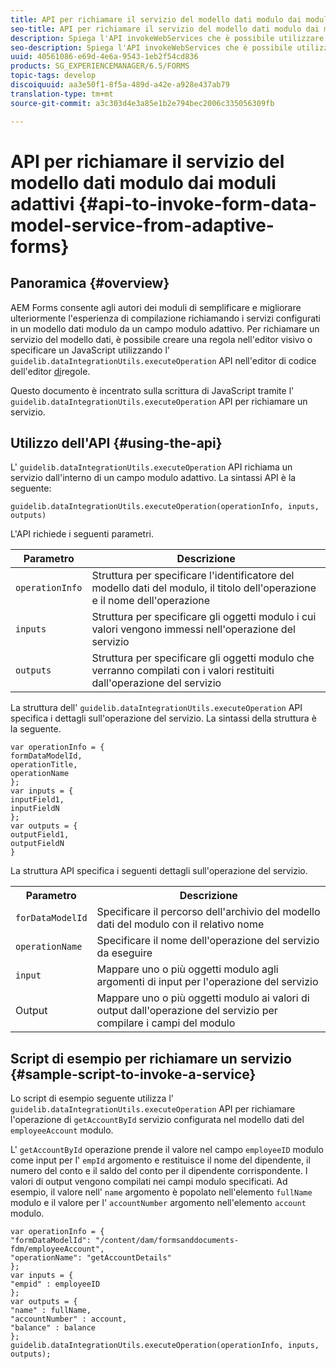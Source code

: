 ```yaml
---
title: API per richiamare il servizio del modello dati modulo dai moduli adattivi
seo-title: API per richiamare il servizio del modello dati modulo dai moduli adattivi
description: Spiega l'API invokeWebServices che è possibile utilizzare per richiamare i servizi Web scritti in WSDL da un campo modulo adattivo.
seo-description: Spiega l'API invokeWebServices che è possibile utilizzare per richiamare i servizi Web scritti in WSDL da un campo modulo adattivo.
uuid: 40561086-e69d-4e6a-9543-1eb2f54cd836
products: SG_EXPERIENCEMANAGER/6.5/FORMS
topic-tags: develop
discoiquuid: aa3e50f1-8f5a-489d-a42e-a928e437ab79
translation-type: tm+mt
source-git-commit: a3c303d4e3a85e1b2e794bec2006c335056309fb

---
```



# API per richiamare il servizio del modello dati modulo dai moduli adattivi {#api-to-invoke-form-data-model-service-from-adaptive-forms}

## Panoramica {#overview}

AEM Forms consente agli autori dei moduli di semplificare e migliorare ulteriormente l&#39;esperienza di compilazione richiamando i servizi configurati in un modello dati modulo da un campo modulo adattivo. Per richiamare un servizio del modello dati, è possibile creare una regola nell&#39;editor visivo o specificare un JavaScript utilizzando l&#39; `guidelib.dataIntegrationUtils.executeOperation` API nell&#39;editor di codice dell&#39;editor [di](/help/forms/using/rule-editor.md)regole.

Questo documento è incentrato sulla scrittura di JavaScript tramite l&#39; `guidelib.dataIntegrationUtils.executeOperation` API per richiamare un servizio.

## Utilizzo dell&#39;API {#using-the-api}

L&#39; `guidelib.dataIntegrationUtils.executeOperation` API richiama un servizio dall&#39;interno di un campo modulo adattivo. La sintassi API è la seguente:

```
guidelib.dataIntegrationUtils.executeOperation(operationInfo, inputs, outputs)
```

L&#39;API richiede i seguenti parametri.

| Parametro | Descrizione |
|---|---|
| `operationInfo` | Struttura per specificare l&#39;identificatore del modello dati del modulo, il titolo dell&#39;operazione e il nome dell&#39;operazione |
| `inputs` | Struttura per specificare gli oggetti modulo i cui valori vengono immessi nell&#39;operazione del servizio |
| `outputs` | Struttura per specificare gli oggetti modulo che verranno compilati con i valori restituiti dall&#39;operazione del servizio |

La struttura dell&#39; `guidelib.dataIntegrationUtils.executeOperation` API specifica i dettagli sull&#39;operazione del servizio. La sintassi della struttura è la seguente.

```
var operationInfo = {
formDataModelId,
operationTitle,
operationName
};
var inputs = {
inputField1,
inputFieldN
};
var outputs = {
outputField1,
outputFieldN
}
```

La struttura API specifica i seguenti dettagli sull&#39;operazione del servizio.

<table>
 <tbody>
  <tr>
   <th>Parametro</th>
   <th>Descrizione</th>
  </tr>
  <tr>
   <td><code>forDataModelId</code></td>
   <td>Specificare il percorso dell'archivio del modello dati del modulo con il relativo nome</td>
  </tr>
  <tr>
   <td><code>operationName</code></td>
   <td>Specificare il nome dell'operazione del servizio da eseguire</td>
  </tr>
  <tr>
   <td><code>input</code></td>
   <td>Mappare uno o più oggetti modulo agli argomenti di input per l'operazione del servizio</td>
  </tr>
  <tr>
   <td>Output</td>
   <td>Mappare uno o più oggetti modulo ai valori di output dall'operazione del servizio per compilare i campi del modulo<br /> </td>
  </tr>
 </tbody>
</table>

## Script di esempio per richiamare un servizio {#sample-script-to-invoke-a-service}

Lo script di esempio seguente utilizza l&#39; `guidelib.dataIntegrationUtils.executeOperation` API per richiamare l&#39;operazione di `getAccountById` servizio configurata nel modello dati del `employeeAccount` modulo.

L&#39; `getAccountById` operazione prende il valore nel campo `employeeID` modulo come input per l&#39; `empId` argomento e restituisce il nome del dipendente, il numero del conto e il saldo del conto per il dipendente corrispondente. I valori di output vengono compilati nei campi modulo specificati. Ad esempio, il valore nell&#39; `name` argomento è popolato nell&#39;elemento `fullName` modulo e il valore per l&#39; `accountNumber` argomento nell&#39;elemento `account` modulo.

```
var operationInfo = {
"formDataModelId": "/content/dam/formsanddocuments-fdm/employeeAccount",
"operationName": "getAccountDetails"
};
var inputs = {
"empid" : employeeID
};
var outputs = {
"name" : fullName,
"accountNumber" : account,
"balance" : balance
};
guidelib.dataIntegrationUtils.executeOperation(operationInfo, inputs, outputs);
```

